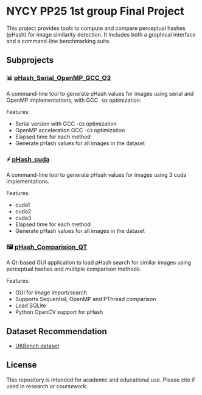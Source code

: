 # NYCY PP25 1st group Final Project

This project provides tools to compute and compare perceptual hashes (pHash) for image similarity detection. It includes both a graphical interface and a command-line benchmarking suite.

## Subprojects

### 📊 [pHash_Serial_OpenMP_GCC_O3](./pHash_Generation_Serial_OpenMP_GCC_O3/)
A command-line tool to generate pHash values for images using serial and OpenMP implementations, with GCC `-O3` optimization.

Features:
- Serial version with GCC `-O3` optimization
- OpenMP acceleration GCC `-O3` optimization
- Elapsed time for each method
- Generate pHash values for all images in the dataset
### ⚡ [pHash_cuda](./pHash_cuda/)
A command-line tool to generate pHash values for images using 3 cuda implementations.

Features:
- cuda1
- cuda2
- cuda3
- Elapsed time for each method
- Generate pHash values for all images in the dataset

### 🖼️ [pHash_Comparision_QT](./pHash_Comparison_QT/)
A Qt-based GUI application to load pHash search for similar images using perceptual hashes and multiple comparison methods.

Features:
- GUI for image import/search
- Supports Sequential, OpenMP and PThread comparison
- Load SQLite
- Python OpenCV support for pHash

## Dataset Recommendation

- [UKBench dataset](https://www.kaggle.com/datasets/sunghoshim/ukbench100)

## License

This repository is intended for academic and educational use. Please cite if used in research or coursework.
